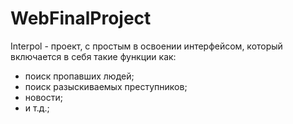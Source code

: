 # WebFinalProject

Interpol - проект, с простым в освоении интерфейсом, который включается в себя такие функции как:
 * поиск пропавших людей;
 * поиск разыскиваемых преступников;
 * новости;
 * и т.д.;
 
 
